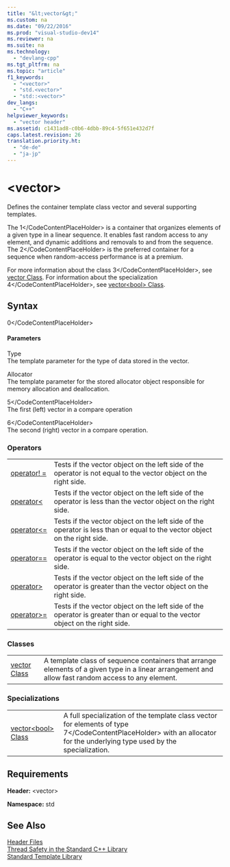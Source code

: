 ```yaml
---
title: "&lt;vector&gt;"
ms.custom: na
ms.date: "09/22/2016"
ms.prod: "visual-studio-dev14"
ms.reviewer: na
ms.suite: na
ms.technology: 
  - "devlang-cpp"
ms.tgt_pltfrm: na
ms.topic: "article"
f1_keywords: 
  - "<vector>"
  - "std.<vector>"
  - "std::<vector>"
dev_langs: 
  - "C++"
helpviewer_keywords: 
  - "vector header"
ms.assetid: c1431ad8-c0b6-4dbb-89c4-5f651e432d7f
caps.latest.revision: 26
translation.priority.ht: 
  - "de-de"
  - "ja-jp"
---
```

# &lt;vector&gt;
Defines the container template class vector and several supporting templates.  
  
 The <CodeContentPlaceHolder>1\</CodeContentPlaceHolder> is a container that organizes elements of a given type in a linear sequence. It enables fast random access to any element, and dynamic additions and removals to and from the sequence. The <CodeContentPlaceHolder>2\</CodeContentPlaceHolder> is the preferred container for a sequence when random-access performance is at a premium.  
  
 For more information about the class <CodeContentPlaceHolder>3\</CodeContentPlaceHolder>, see [vector Class](../vs140/vector-class.md). For information about the specialization <CodeContentPlaceHolder>4\</CodeContentPlaceHolder>, see [vector\<bool> Class](../vs140/vector-bool--class.md).  
  
## Syntax  
  
<CodeContentPlaceHolder>0\</CodeContentPlaceHolder>  
#### Parameters  
 Type  
 The template parameter for the type of data stored in the vector.  
  
 Allocator  
 The template parameter for the stored allocator object responsible for memory allocation and deallocation.  
  
 <CodeContentPlaceHolder>5\</CodeContentPlaceHolder>  
 The first (left) vector in a compare operation  
  
 <CodeContentPlaceHolder>6\</CodeContentPlaceHolder>  
 The second (right) vector in a compare operation.  
  
### Operators  
  
|||  
|-|-|  
|[operator! =](../vs140/-vector--operators.md#operator_neq)|Tests if the vector object on the left side of the operator is not equal to the vector object on the right side.|  
|[operator<](../vs140/-vector--operators.md#operator_lt_)|Tests if the vector object on the left side of the operator is less than the vector object on the right side.|  
|[operator\<=](../vs140/-vector--operators.md#operator_lt__eq)|Tests if the vector object on the left side of the operator is less than or equal to the vector object on the right side.|  
|[operator==](../vs140/-vector--operators.md#operator_eq_eq)|Tests if the vector object on the left side of the operator is equal to the vector object on the right side.|  
|[operator>](../vs140/-vector--operators.md#operator_gt_)|Tests if the vector object on the left side of the operator is greater than the vector object on the right side.|  
|[operator>=](../vs140/-vector--operators.md#operator_gt__eq)|Tests if the vector object on the left side of the operator is greater than or equal to the vector object on the right side.|  
  
### Classes  
  
|||  
|-|-|  
|[vector Class](../vs140/vector-class.md)|A template class of sequence containers that arrange elements of a given type in a linear arrangement and allow fast random access to any element.|  
  
### Specializations  
  
|||  
|-|-|  
|[vector\<bool> Class](../vs140/vector-bool--class.md)|A full specialization of the template class vector for elements of type <CodeContentPlaceHolder>7\</CodeContentPlaceHolder> with an allocator for the underlying type used by the specialization.|  
  
## Requirements  
 **Header:** \<vector>  
  
 **Namespace:** std  
  
## See Also  
 [Header Files](../vs140/c---standard-library-header-files.md)   
 [Thread Safety in the Standard C++ Library](../vs140/thread-safety-in-the-c---standard-library.md)   
 [Standard Template Library](../vs140/standard-template-library.md)